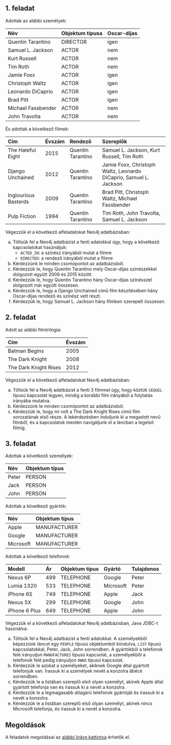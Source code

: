 ## 1. feladat

Adottak az alábbi személyek:

| Név                | Objektum típusa | Oscar-díjas |
|:-------------------|:----------------|:------------|
| Quentin Tarantino  | DIRECTOR        | igen        |
| Samuel L. Jackson  | ACTOR           | nem         |
| Kurt Russell       | ACTOR           | nem         |
| Tim Roth           | ACTOR           | nem         |
| Jamie Foxx         | ACTOR           | igen        |
| Christoph Waltz    | ACTOR           | igen        |
| Leonardo DiCaprio  | ACTOR           | igen        |
| Brad Pitt          | ACTOR           | igen        |
| Michael Fassbender | ACTOR           | nem         |
| John Travolta      | ACTOR           | nem         |

És adottak a következő filmek:

| Cím                  | Évszám | Rendező           | Szereplők                                                         |
|:---------------------|:-------|:------------------|:------------------------------------------------------------------|
| The Hateful Eight    | 2015   | Quentin Tarantino | Samuel L. Jackson, Kurt Russell, Tim Roth                         |
| Django Unchained     | 2012   | Quentin Tarantino | Jamie Foxx, Christoph Waltz, Leonardo DiCaprio, Samuel L. Jackson |
| Inglourious Basterds | 2009   | Quentin Tarantino | Brad Pitt, Christoph Waltz, Michael Fassbender                    |
| Pulp Fiction         | 1994   | Quentin Tarantino | Tim Roth, John Travolta, Samuel L. Jackson                        |

Végezzük el a következő alfeladatokat Neo4j adatbázisban:

<ol type="a">
  <li>
    Töltsük fel a Neo4j adatbázist a fenti adatokkal úgy, hogy a következő kapcsolatokat használjuk:
    <ul>
      <li><code>ACTED_IN</code>: a színész irányából mutat a filmre</li>
      <li><code>DIRECTED</code>: a rendező irányából mutat a filmre</li>
    </ul>
  </li>
  <li>Kérdezzünk le minden csomópontot az adatbázisból.</li>
  <li>Kérdezzük le, hogy Quentin Tarantino mely Oscar-díjas színészekkel dolgozott együtt 2009 és 2015 között.</li>
  <li>Kérdezzük le, hogy Quentin Tarantino hány Oscar-díjas színésszel dolgozott már együtt összesen.</li>
  <li>Kérdezzük le, hogy a Django Unchained című film készítésében hány Oscar-díjas rendező és színész vett részt.</li>
  <li>Kérdezzük le, hogy Samuel L. Jackson hány filmben szerepelt összesen.</li>
</ol>

## 2. feladat

Adott az alábbi filmtrilógia:

| Cím                   | Évszám |
|:----------------------|:-------|
| Batman Begins         | 2005   |
| The Dark Knight       | 2008   |
| The Dark Knight Rises | 2012   |

Végezzük el a következő alfeladatokat Neo4j adatbázisban:

<ol type="a">
  <li>Töltsük fel a Neo4j adatbázist a fenti 3 filmmel úgy, hogy köztük <code>SEQUEL</code> típusú kapcsolat legyen, mindig a korábbi film irányából a folytatás irányába mutatva.</li>
  <li>Kérdezzünk le minden csomópontot az adatbázisból.</li>
  <li>Kérdezzük le, hogy mi volt a The Dark Knight Rises című film sorozatának első része. A lekérdezésben induljunk ki a megadott nevű filmből, és a kapcsolatok mentén navigáljunk el a láncban a legelső filmig.</li>
</ol>

## 3. feladat

Adottak a következő személyek:

| Név   | Objektum típus |
|:------|:---------------|
| Peter | PERSON         |
| Jack  | PERSON         |
| John  | PERSON         |

Adottak a következő gyártók:

| Név       | Objektum típus |
|:----------|:---------------|
| Apple     | MANUFACTURER   |
| Google    | MANUFACTURER   |
| Microsoft | MANUFACTURER   |

Adottak a következő telefonok:

| Modell        | Ár  | Objektum típus | Gyártó    | Tulajdonos |
|:--------------|:----|:---------------|:----------|:-----------|
| Nexus 6P      | 499 | TELEPHONE      | Google    | Peter      |
| Lumia 1320    | 533 | TELEPHONE      | Microsoft | Peter      |
| iPhone 6S     | 749 | TELEPHONE      | Apple     | Jack       |
| Nexus 5X      | 299 | TELEPHONE      | Google    | John       |
| iPhone 6 Plus | 649 | TELEPHONE      | Apple     | John       |

Végezzük el a következő alfeladatokat Neo4j adatbázisban, Java JDBC-t használva:

<ol type="a">
  <li>Töltsük fel a Neo4j adatbázist a fenti adatokkal. A személyekből képezzünk láncot egy <code>PEOPLE</code> típusú objektumból kiindulva, <code>LIST</code> típusú kapcsolatokkal, Peter, Jack, John sorrendben. A gyártókból a telefonok felé irányuljon <code>MANUFACTURES</code> típusú kapcsolat, a személyekből a telefonok felé pedig irányuljon <code>OWNS</code> típusú kapcsolat.</li>
  <li>Kérdezzük le azokat a személyeket, akiknek Google által gyártott telefonjuk van. Írassuk ki a személyek nevét a konzolra ábécé sorrendben.</li>
  <li>Kérdezzük le a listában szereplő első olyan személyt, akinek Apple által gyártott telefonja van és írassuk ki a nevét a konzolra.</li>
  <li>Kérdezzük le a legmagasabb átlagárú telefonok gyártóját és írassuk ki a nevét a konzolra.</li>
  <li>Kérdezzük le a listában szereplő első olyan személyt, akinek nincs Microsoft telefonja, és írassuk ki a nevét a konzolra.</li>
</ol>

## Megoldások

A feladatok megoldásai az [alábbi linkre kattintva](assets/courses/db/lab06/solution.zip) érhetők el.
